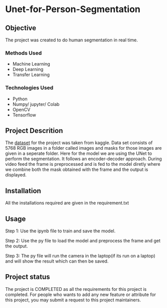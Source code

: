 # Unet-for-Person-Segmentation
## Objective

The project was created to do human segmentation in real time.

### Methods Used

* Machine Learning
* Deep Learning
* Transfer Learning

### Technologies Used

* Python
* Numpy/ jupyter/ Colab
* OpenCV
* Tensorflow

## Project Descrition

The [dataset](https://www.kaggle.com/dataset/b9d4e32be2f57c2901fc9c5cd5f6633be7075f4b32d73348a6d5db245f2c1934) for the project was taken from kaggle.
Data set consists of 5768 RGB images in a folder called images and masks for those images are given in a seperate folder. 
Here for the model we are using the UNet to perform the segmentation. It follows an encoder-decoder approach. During video feed the frame is preprocessed and is fed to the model diretly where we 
combine both the mask obtained with the frame and the output is displayed.

## Installation
All the installations required are given in the requirement.txt

## Usage
Step 1: Use the ipynb file to train and save the model.

Step 2: Use the py file to load the model and preprocess the frame and get the output.

Step 3: The py file will run the camera in the laptop(if its run on a laptop) and will show the result which can then be saved.


## Project status
The project is COMPLETED as all the requirements for this project is completed. For people who wants to add any new feature or attribute for this project, you may submit a request
to this project maintainers.
